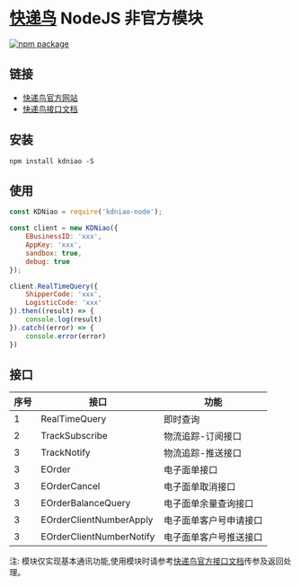 # [快递鸟](http://www.kdniao.com) NodeJS 非官方模块

[![npm package](https://nodei.co/npm/kdniao-node.png?downloads=true&downloadRank=true&stars=true)](https://nodei.co/npm/kdniao-node/)


## 链接
- [快递鸟官方网站](http://www.kdniao.com)
- [快递鸟接口文档](http://www.kdniao.com/api-all)

## 安装

```shell
npm install kdniao -S
```

## 使用
```js
const KDNiao = require('kdniao-node');

const client = new KDNiao({
    EBusinessID: 'xxx',
    AppKey: 'xxx',
    sandbox: true,
    debug: true
});

client.RealTimeQuery({
    ShipperCode: 'xxx',
    LogisticCode: 'xxx'
}).then((result) => {
    console.log(result)
}).catch((error) => {
    console.error(error)
})
```

## 接口
| 序号 | 接口 | 功能 |
| --- | --- | --- |
|  1  | RealTimeQuery | 即时查询 |
|  2  | TrackSubscribe | 物流追踪-订阅接口 |
|  3  | TrackNotify | 物流追踪-推送接口 |
|  3  | EOrder | 电子面单接口 |
|  3  | EOrderCancel | 电子面单取消接口 |
|  3  | EOrderBalanceQuery | 电子面单余量查询接口 |
|  3  | EOrderClientNumberApply | 电子面单客户号申请接口 |
|  3  | EOrderClientNumberNotify | 电子面单客户号推送接口 |

注: 模块仅实现基本通讯功能,使用模块时请参考[快递鸟官方接口文档](http://www.kdniao.com/api-all)传参及返回处理。






